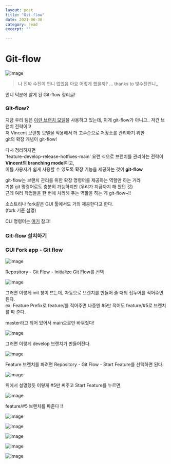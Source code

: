 ```yaml
---
layout: post
title: "Git-flow" 
date: 2021-06-30
category: read 
excerpt: ""

---
```


# Git-flow

![image](https://user-images.githubusercontent.com/28949235/123894652-7a4ca880-d999-11eb-8cc5-4140b45b713f.png)

> 나 진짜 수진이 언니 없었음 아요 어떻게 했을까? ... thanks to 빛수진언니,,

언니 덕분에 알게 된 Git-flow 정리글!

### Git-flow?

지금 우리 팀은 [이런 브랜치 모델](https://iamcho2.github.io/2021/03/22/branch-rule-git-flow)을 사용하고 있는데, 이게 git-flow가 아니고.. 저건 브랜치 전략이고  
저 Vincent 브랜칭 모델을 적용해서 더 고수준으로 저장소를 관리하기 위한  
git의 확장 개념이 git-flow!

다시 정리하자면  
'feature-develop-release-hotfixes-main' 요런 식으로 브랜치를 관리하는 전략이  
**Vincent의 branching model**이고,  
이를 사용자가 쉽게 사용할 수 있도록 확장 기능을 제공하는 것이 **git-flow**  

git-flow는 브랜치 관리를 위한 확장 명령어를 제공하는 역할만 하는 거라  
기본 git 명령어로도 충분히 가능하지만 (우리가 지금까지 해 왔던 것)  
근데 여러 작업들을 한 번에 처리해 주는 역할을 하는 게 git-flow~!!

소스트리나 fork같은 GUI 툴에서도 거의 제공한다고 한다.  
(fork 기준 설명)

CLI 명령어는 [여기](https://danielkummer.github.io/git-flow-cheatsheet/index.ko_KR.html) 참고!

### Git-flow 설치하기



### GUI Fork app - Git flow

![image](https://user-images.githubusercontent.com/28949235/123895388-be8c7880-d99a-11eb-8701-db872aa8149a.png)

Repository - Git Flow - Initialize Git Flow를 선택

![image](https://user-images.githubusercontent.com/28949235/123896022-c26cca80-d99b-11eb-8865-7a1e36b7538c.png)

그러면 이렇게 init 창이 뜨는데, 자동으로 브랜치를 만들어 줄 때의 접두어를 적어주면 된다.  
ex: Feature Prefix로 feature/를 적어주면 나중엔 #5만 적어도 feature/#5로 브랜치를 파 준다.

master라고 되어 있어서 main으로만 바꿔줬다!

![image](https://user-images.githubusercontent.com/28949235/123896101-df090280-d99b-11eb-96f1-ed4480429e08.png)

그러면 이렇게 develop 브랜치가 만들어진다.

![image](https://user-images.githubusercontent.com/28949235/123896140-efb97880-d99b-11eb-8cb5-dd7eb202e446.png)

Feature 브랜치를 파려면 Repository - Git Flow - Start Feature를 선택하면 된다.

![image](https://user-images.githubusercontent.com/28949235/123896170-0069ee80-d99c-11eb-897b-798baa604679.png)

위에서 설명했듯 이렇게 #5만 써주고  Start Feature를 누르면

![image](https://user-images.githubusercontent.com/28949235/123896190-09f35680-d99c-11eb-94b4-3dcd8acd29a3.png)

feature/#5  브랜치를 파준다 !!

![image](https://user-images.githubusercontent.com/28949235/123897314-242e3400-d99e-11eb-9cdc-a48db38a3914.png)

![image](https://user-images.githubusercontent.com/28949235/123897341-2f815f80-d99e-11eb-892f-ac6188ecb71f.png)

![image](https://user-images.githubusercontent.com/28949235/123897572-943cba00-d99e-11eb-8008-fef87200f85e.png)

![image](https://user-images.githubusercontent.com/28949235/123897591-9ef74f00-d99e-11eb-9d1d-1deab1b7ea5f.png)

![image](https://user-images.githubusercontent.com/28949235/123897781-feedf580-d99e-11eb-8e91-3f596e4b23e2.png)
